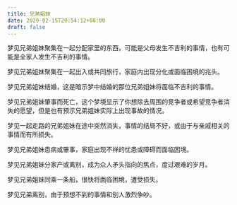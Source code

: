 ```yaml
---
title: 兄弟姐妹
date: 2020-02-15T20:54:12+08:00
draft: false
---
```


梦见兄弟姐妹聚集在一起分配家里的东西，可能是父母发生不吉利的事情，也有可能是全家人发生不吉利的事情。

梦见兄弟姐妹聚集在一起出入或共同旅行，家庭内出现分化或面临困境的兆头。

梦见兄弟姐妹结婚，这是暗示梦中结婚的那位兄弟姐妹将面临不吉利的事情。

梦见兄弟姐妹肇事而死亡，这个梦境显示了你想除去周围的竞争者或希望竞争者消失的愿望，但是也有预示兄弟姐妹实际上出现事故的情况。

梦见一起走路的兄弟姐妹在途中突然消失，事情的结局不好，或由于与亲戚相关的事情而有所损失。

梦见兄弟姐妹患病或肇事，家庭出现不祥的忧患或障碍而面临困境。

梦见兄弟姐妹分家产或离别，成为众人矛头指向的焦点，度过艰难的岁月。

梦见兄弟姐妹同乘一条船，很快将面临困境，遭受损失。

梦见兄弟离别，由于预想不到的事情和别人激烈争吵。